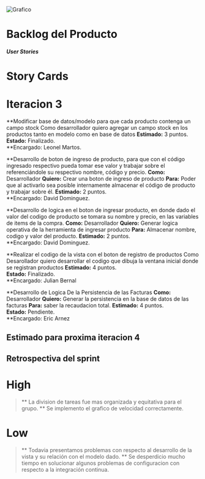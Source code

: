 ![Grafico](https://user-images.githubusercontent.com/42979506/59323274-74030b00-8cb0-11e9-8bf4-bf6d714c9ae5.png) 

# **Backlog del Producto**

#### *User Stories*

# **Story Cards**

# Iteracion 3

**Modificar base de datos/modelo para que cada producto contenga un campo stock
Como desarrollador quiero agregar un campo stock en los productos tanto en modelo como en base de datos
**Estimado:** 3 puntos.  
**Estado:** Finalizado.  
**Encargado: Leonel Martos.


**Desarrollo de boton de ingreso de producto, para que con el código ingresado respectivo pueda tomar ese valor y trabajar sobre el referenciándole su respectivo nombre, código y precio.
**Como:** Desarrollador 
**Quiero:** Crear una boton de ingreso de producto
**Para:** Poder que al activarlo sea posible internamente almacenar el código de producto y trabajar sobre él.
**Estimado:** 2 puntos.  
**Encargado: David Dominguez.


**Desarrollo de logica en el boton de ingresar producto, en donde dado el valor del codigo de producto se tomara su 
nombre y precio, en las variables de items de la compra.
**Como:** Desarrollador 
**Quiero:** Generar logica operativa de la herramienta de ingresar producto
**Para:** Almacenar nombre, codigo y valor del producto.
**Estimado:** 2 puntos.  
**Encargado: David Dominguez.

**Realizar el codigo de la vista con el boton de registro de productos
Como Desarollador quiero desarrollar el codigo que dibuja la ventana inicial donde se registran productos
**Estimado:** 4 puntos.  
**Estado:** Finalizado.   
**Encargado: Julian Bernal 

**Desarrollo de Logica De la Persistencia de las Facturas
**Como:** Desarrollador 
**Quiero:** Generar la persistencia en la base de datos de las facturas
**Para:** saber la recaudacion total. 
**Estimado:** 4 puntos.  
**Estado:** Pendiente.  
**Encargado: Eric Arnez




## Estimado para proxima iteracion 4



## Retrospectiva del sprint

# High

> ** La division de tareas fue mas organizada y equitativa para el grupo. 
> ** Se implemento el grafico de velocidad correctamente.

# Low

> ** Todavia presentamos problemas con respecto al desarrollo de la vista y su relación con el modelo dado.
> ** Se desperdicio mucho tiempo en solucionar algunos problemas de configuracion con respecto a la integración continua.


